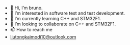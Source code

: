- 👋 Hi, I’m bruno.
- 👀 I’m interested in software test and test development.
- 🌱 I’m currently learning C++ and STM32F1.
- 💞️ I’m looking to collaborate on C++ and STM32F1.
- 📫 How to reach me
- liutongkaimodi10@outlook.com

<!---
brunopopp/brunopopp is a ✨ special ✨ repository because its `README.md` (this file) appears on your GitHub profile.
You can click the Preview link to take a look at your changes.
--->
